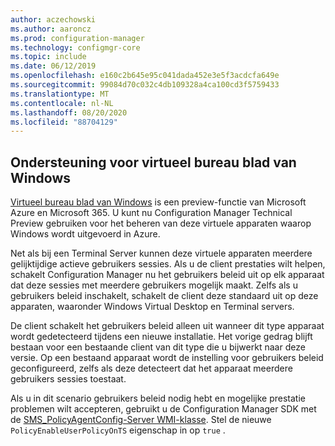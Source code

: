 ```yaml
---
author: aczechowski
ms.author: aaroncz
ms.prod: configuration-manager
ms.technology: configmgr-core
ms.topic: include
ms.date: 06/12/2019
ms.openlocfilehash: e160c2b645e95c041dada452e3e5f3acdcfa649e
ms.sourcegitcommit: 99084d70c032c4db109328a4ca100cd3f5759433
ms.translationtype: MT
ms.contentlocale: nl-NL
ms.lasthandoff: 08/20/2020
ms.locfileid: "88704129"
---
```

## <a name="support-for-windows-virtual-desktop"></a><a name="bkmk_winsku"></a> Ondersteuning voor virtueel bureau blad van Windows

<!--3556025-->

[Virtueel bureau blad van Windows](/azure/virtual-desktop/) is een preview-functie van Microsoft Azure en Microsoft 365. U kunt nu Configuration Manager Technical Preview gebruiken voor het beheren van deze virtuele apparaten waarop Windows wordt uitgevoerd in Azure.

Net als bij een Terminal Server kunnen deze virtuele apparaten meerdere gelijktijdige actieve gebruikers sessies. Als u de client prestaties wilt helpen, schakelt Configuration Manager nu het gebruikers beleid uit op elk apparaat dat deze sessies met meerdere gebruikers mogelijk maakt. Zelfs als u gebruikers beleid inschakelt, schakelt de client deze standaard uit op deze apparaten, waaronder Windows Virtual Desktop en Terminal servers.

De client schakelt het gebruikers beleid alleen uit wanneer dit type apparaat wordt gedetecteerd tijdens een nieuwe installatie. Het vorige gedrag blijft bestaan voor een bestaande client van dit type die u bijwerkt naar deze versie. Op een bestaand apparaat wordt de instelling voor gebruikers beleid geconfigureerd, zelfs als deze detecteert dat het apparaat meerdere gebruikers sessies toestaat.

Als u in dit scenario gebruikers beleid nodig hebt en mogelijke prestatie problemen wilt accepteren, gebruikt u de Configuration Manager SDK met de [SMS_PolicyAgentConfig-Server WMI-klasse](../../../../../develop/reference/core/clients/config/sms_policyagentconfig-server-wmi-class.md). Stel de nieuwe `PolicyEnableUserPolicyOnTS` eigenschap in op `true` .
